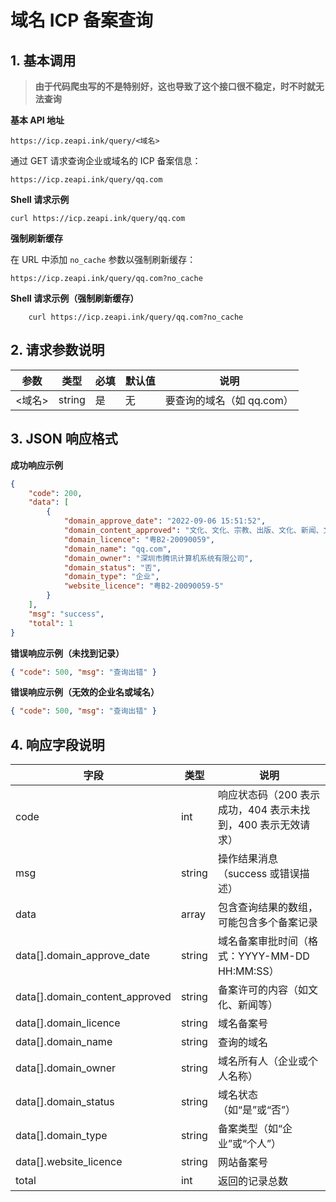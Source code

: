 # 域名 ICP 备案查询

## 1. 基本调用

> **由于代码爬虫写的不是特别好，这也导致了这个接口很不稳定，时不时就无法查询**

**基本 API 地址**

```url
https://icp.zeapi.ink/query/<域名>
```

通过 GET 请求查询企业或域名的 ICP 备案信息：

```url
https://icp.zeapi.ink/query/qq.com
```

**Shell 请求示例**

```shell
curl https://icp.zeapi.ink/query/qq.com
```

**强制刷新缓存**

在 URL 中添加 `no_cache` 参数以强制刷新缓存：

```url
https://icp.zeapi.ink/query/qq.com?no_cache
```

**Shell 请求示例（强制刷新缓存）**

```shell
    curl https://icp.zeapi.ink/query/qq.com?no_cache
```

## 2. 请求参数说明

| 参数      | 类型   | 必填 | 默认值 | 说明                              |
|-----------|--------|------|--------|----------------------------------|
| <域名> | string | 是   | 无     | 要查询的域名（如 qq.com） |

## 3. JSON 响应格式

**成功响应示例**

```json
{
    "code": 200,
    "data": [
        {
            "domain_approve_date": "2022-09-06 15:51:52",
            "domain_content_approved": "文化、文化、宗教、出版、文化、新闻、文化、宗教、宗教、新闻",
            "domain_licence": "粤B2-20090059",
            "domain_name": "qq.com",
            "domain_owner": "深圳市腾讯计算机系统有限公司",
            "domain_status": "否",
            "domain_type": "企业",
            "website_licence": "粤B2-20090059-5"
        }
    ],
    "msg": "success",
    "total": 1
}
```

**错误响应示例（未找到记录）**

```json
{ "code": 500, "msg": "查询出错" } 
```

**错误响应示例（无效的企业名或域名）**

```json
{ "code": 500, "msg": "查询出错" } 
```

## 4. 响应字段说明

| 字段                 | 类型   | 说明                                          |
|----------------------|--------|----------------------------------------------|
| code                 | int    | 响应状态码（200 表示成功，404 表示未找到，400 表示无效请求） |
| msg                  | string | 操作结果消息（success 或错误描述）            |
| data                 | array  | 包含查询结果的数组，可能包含多个备案记录       |
| data[].domain_approve_date | string | 域名备案审批时间（格式：YYYY-MM-DD HH:MM:SS） |
| data[].domain_content_approved | string | 备案许可的内容（如文化、新闻等）              |
| data[].domain_licence | string | 域名备案号                                   |
| data[].domain_name   | string | 查询的域名                                   |
| data[].domain_owner  | string | 域名所有人（企业或个人名称）                 |
| data[].domain_status | string | 域名状态（如“是”或“否”）                     |
| data[].domain_type   | string | 备案类型（如“企业”或“个人”）                 |
| data[].website_licence | string | 网站备案号                                   |
| total                | int    | 返回的记录总数                               |